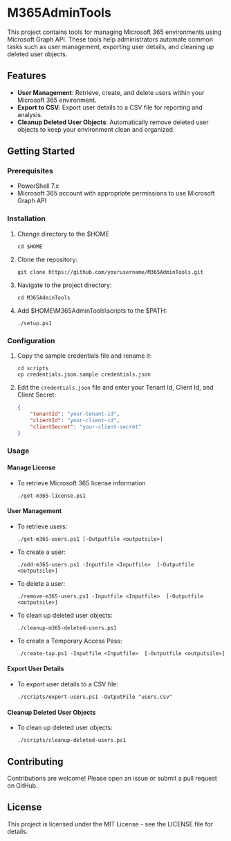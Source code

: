 # M365AdminTools

This project contains tools for managing Microsoft 365 environments using Microsoft Graph API. These tools help administrators automate common tasks such as user management, exporting user details, and cleaning up deleted user objects.

## Features

- **User Management**: Retrieve, create, and delete users within your Microsoft 365 environment.
- **Export to CSV**: Export user details to a CSV file for reporting and analysis.
- **Cleanup Deleted User Objects**: Automatically remove deleted user objects to keep your environment clean and organized.

## Getting Started

### Prerequisites

- PowerShell 7.x
- Microsoft 365 account with appropriate permissions to use Microsoft Graph API

### Installation

1. Change directory to the $HOME

    ```shell
    cd $HOME
    ```

2. Clone the repository:

    ```shell
    git clone https://github.com/yourusername/M365AdminTools.git
    ```

3. Navigate to the project directory:

    ```shell
    cd M365AdminTools
    ```

4. Add $HOME\M365AdminTools\scripts to the $PATH:

    ```shell
    ./setup.ps1
    ```

### Configuration

1. Copy the sample credentials file and rename it:

    ```shell
    cd scripts
    cp credentials.json.sample credentials.json
    ```

2. Edit the `credentials.json` file and enter your Tenant Id, Client Id, and Client Secret:

    ```json
    {
        "tenantId": "your-tenant-id",
        "clientId": "your-client-id",
        "clientSecret": "your-client-secret"
    }
    ```

### Usage


#### Manage License

- To retrieve Microsoft 365 license information

    ```shell
    ./get-m365-license.ps1
    ```

#### User Management

- To retrieve users:

    ```shell
    ./get-m365-users.ps1 [-Outputfile <outputsile>]
    ```

- To create a user:

    ```shell
    ./add-m365-users.ps1 -Inputfile <Inputfile>  [-Outputfile <outputsile>]
    ```

- To delete a user:

    ```shell
    ./remove-m365-users.ps1 -Inputfile <Inputfile>  [-Outputfile <outputsile>]
    ```

- To clean up deleted user objects:

    ```shell
    ./cleanup-m365-deleted-users.ps1
    ```

- To create a Temporary Access Pass:

    ```shell
    ./create-tap.ps1 -Inputfile <Inputfile>  [-Outputfile <outputsile>]
    ```

#### Export User Details

- To export user details to a CSV file:

    ```shell
    ./scripts/export-users.ps1 -OutputFile "users.csv"
    ```

#### Cleanup Deleted User Objects

- To clean up deleted user objects:

    ```shell
    ./scripts/cleanup-deleted-users.ps1
    ```

## Contributing

Contributions are welcome! Please open an issue or submit a pull request on GitHub.

## License

This project is licensed under the MIT License - see the LICENSE file for details.
